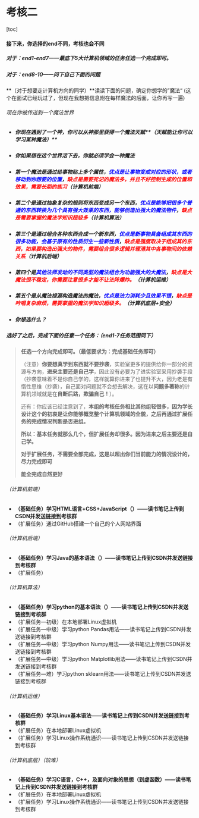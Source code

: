 # 考核二



[toc]



#### 接下来，你选择的end不同，考核也会不同



##### 对于：end1-end7——最底下5大计算机领域的任务任选一个完成即可。

##### 对于：end8-10——问下自己下面的问题

**（对于想要走计算机方向的同学）**读读下面的问题，确定你想学的”魔法“ (这个在面试已经玩过了，但现在我想把信息附在每样魔法的后面，让你再写一遍)

###### 现在你被传送到一个魔法世界

* ##### 你现在遇到了一个神，你可以从神那里获得一个魔法天赋**（天赋能让你可以学习某种魔法）**

* ##### 你如果想在这个世界活下去，你就必须学会一种魔法

* ##### 第一个魔法是通过给事物贴上多个属性，<font color='blue'>优点是让事物变成对应的形状，或者移动到你想要的位置</font>，<font color='red'>缺点是需要死记的魔法多，并且不好控制生成的位置和效果，需要长期的练习</font>（计算机前端）

* ##### 第二个是通过抽象复杂的规则将东西变成另一个东西，<font color='blue'>优点是能够把很多个普通的东西转换为几个具有强大效果的东西，能够创造出强大的魔法物件</font>，<font color='red'>缺点是需要掌握的魔法学知识超级多</font>（计算机算法）

* ##### 第三个是通过组合各种东西合成一个新东西，<font color='blue'>优点是新事物具备组成其东西的很多功能，会基于原有的性质衍生一些新性质</font>，<font color='red'>缺点是强度取决于组成其的东西，如果要构造出强大的物件，需要组合很多逻辑并理清其中各事物间的依赖关系</font>（计算机后端）

* ##### 第四个是<font color='blue'>其他法师发动的不同类型的魔法组合为功能强大的大魔法</font>，<font color='red'>缺点是大魔法很不稳定，你需要注意很多才能不让法阵爆炸。</font>（计算机运维）

* ##### 第五个是从魔法根源构造魔法的魔法，<font color='blue'>优点是法力消耗少且效果不错</font>，<font color='red'>缺点是吟唱复杂麻烦，需要掌握的魔法学知识超级多。</font>（计算机底层+安全）

* ##### 你想选什么？



##### 选好了之后，完成下面的任意一个任务：（end1-7任务范围同下）

> **任选一个方向完成即可。（最低要求为：完成基础任务即可）**
>
> （注意）**你要想真学到东西就不要抄袭**，实验室更多的提供给你一部分的资源与方向，**进来主要还是自己学**，因此没有必要为了进实验室采用抄袭手段（抄袭意味着不是你自己学的，这样就算你进来了也提升不大，因为老是有惰性思维（抄袭），自己面对问题就不会想去解决，这在以**问题多著称**的计算机领域就是在**自断后路，欺骗自己！**）。
>
> 还有：你应该已经注意到了，**本组的考核任务相比其他组轻很多，因为学长设计这个的初衷是让你能够概览整个计算机领域的全貌，之后再通过扩展任务的完成情况判断是否进组。**
>
> **所以：基本任务就那么几个，但扩展任务却很多。因为进来之后主要还是自己学。**
>
> **对于扩展任务，不需要全部完成，这是以超出你们当前能力的情况设计的，尽力完成即可**
>
> **能全完成自然更好**

###### （计算机前端）

* **（基础任务）学习HTML语言+CSS+JavaScript（）——读书笔记上传到CSDN并发送链接到考核群**
* （扩展任务）通过GitHub搭建一个自己的个人网站界面

###### （计算机后端）

* **（基础任务）学习Java的基本语法（）——读书笔记上传到CSDN并发送链接到考核群**
* （扩展任务）

###### （计算机算法）

* **（基础任务）学习python的基本语法（）——读书笔记上传到CSDN并发送链接到考核群**
* （扩展任务—初级）在本地部署Linux虚拟机
* （扩展任务—中级）学习python Pandas用法——读书笔记上传到CSDN并发送链接到考核群
* （扩展任务—中级）学习python Numpy用法——读书笔记上传到CSDN并发送链接到考核群
* （扩展任务—中级）学习python Matplotlib用法——读书笔记上传到CSDN并发送链接到考核群
* （扩展任务—难）学习python sklearn用法——读书笔记上传到CSDN并发送链接到考核群

###### （计算机运维）

* **（基础任务）学习Linux基本语法——读书笔记上传到CSDN并发送链接到考核群**
* （扩展任务）在本地部署Linux虚拟机
* （扩展任务）学习Linux操作系统通识——读书笔记上传到CSDN并发送链接到考核群

###### （计算机底层）（较难）

* **（基础任务）学习C语言，C++，及面向对象的思想（到虚函数）——读书笔记上传到CSDN并发送链接到考核群**
* （扩展任务）在本地部署Linux虚拟机
* （扩展任务）学习Linux操作系统通识——读书笔记上传到CSDN并发送链接到考核群

